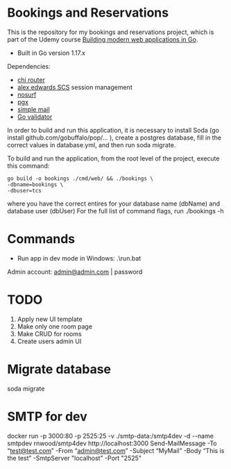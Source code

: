 
# Bookings and Reservations

This is the repository for my bookings and reservations project, which is part of 
the Udemy course [Building modern web applications in Go](https://www.udemy.com/course/building-modern-web-applications-with-go/?referralCode=0415FB906223F10C6800).

- Built in Go version 1.17.x
  
Dependencies:

- [chi router](https://github.com/go-chi/chi)
- [alex edwards SCS](https://github.com/alexedwards/scs/v2) session management
- [nosurf](https://github.com/justinas/nosurf)
- [pgx](https://github.com/jackc/pgx/v4)
- [simple mail](https://github.com/xhit/go-simple-mail/v2)
- [Go validator](https://github.com/asaskevich/govalidator)

In order to build and run this application, it is necessary to 
install Soda (go install github.com/gobuffalo/pop/... ), create
a postgres database, fill in the correct values in database.yml, 
and then run soda migrate.

To build and run the application, from the root level of the project,
execute this command:
```
go build -o bookings ./cmd/web/ && ./bookings \
-dbname=bookings \
-dbuser=tcs
```
where you have the correct entires for your database name (dbName) 
and database user (dbUser)
For the full list of command flags, run ./bookings -h

# Commands
- Run app in dev mode in Windows: .\run.bat

Admin account:
admin@admin.com | password

# TODO
1. Apply new UI template
3. Make only one room page
4. Make CRUD for rooms
7. Create users admin UI


# Migrate database
soda migrate

# SMTP for dev
docker run -p 3000:80 -p 2525:25 -v ./smtp-data:/smtp4dev -d --name smtpdev rnwood/smtp4dev
http://localhost:3000 
Send-MailMessage -To “test@test.com” -From “admin@test.com”  -Subject “MyMail” -Body “This is the test” -SmtpServer "localhost" -Port "2525"